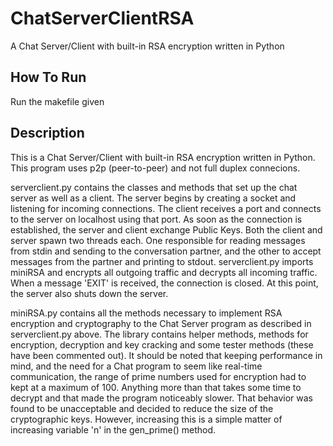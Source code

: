 ChatServerClientRSA
===================

A Chat Server/Client with built-in RSA encryption written in Python

How To Run
----------

Run the makefile given

Description
------------

This is a Chat Server/Client with built-in RSA encryption written in Python. This program uses p2p (peer-to-peer) and not full duplex connecions.

serverclient.py contains the classes and methods that set up the chat server as well as a client. The server begins by creating a socket and listening for incoming connections. The client receives a port and connects to the server on localhost using that port. As soon as the connection is established, the server and client exchange Public Keys. Both the client and server spawn two threads each. One responsible for reading messages from stdin and sending to the conversation partner, and the other to accept messages from the partner and printing to stdout. serverclient.py imports miniRSA and encrypts all outgoing traffic and decrypts all incoming traffic. When a message 'EXIT' is received, the connection is closed. At this point, the server also shuts down the server.

miniRSA.py contains all the methods necessary to implement RSA encryption and cryptography to the Chat Server program as described in serverclient.py above. The library contains helper methods, methods for encryption, decryption and key cracking and some tester methods (these have been commented out). It should be noted that keeping performance in mind, and the need for a Chat program to seem like real-time communication, the range of prime numbers used for encryption had to kept at a maximum of 100. Anything more than that takes some time to decrypt and that made the program noticeably slower. That behavior was found to be unacceptable and decided to reduce the size of the cryptographic keys. However, increasing this is a simple matter of increasing variable 'n' in the gen_prime() method.







